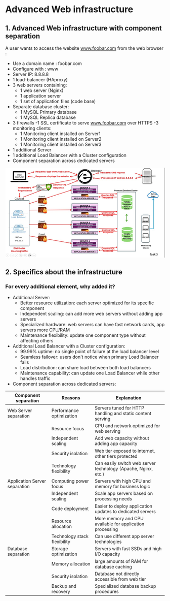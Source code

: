 # Advanced Web infrastructure
## 1. Advanced Web infrastructure with component separation
A user wants to access the website www.foobar.com from the web browser :
- Use a domain name : foobar.com
- Configure with : www
- Server IP: 8.8.8.8
- 1 load-balancer (HAproxy)
- 3 web servers containing: 
    - 1 web server (Nginx)
    - 1 application server
    - 1 set of application files (code base)
- Separate database cluster:
    - 1 MySQL Primary database
    - 1 MySQL Replica database
- 3 firewalls
-1 SSL certificate to serve www.foobar.com over HTTPS
-3 monitoring clients: 
    - 1 Monitoring client installed on Server1
    - 1 Monitoring client installed on Server2
    - 1 Monitoring client installed on Server3
- 1 additional Server
- 1 additional Load Balancer with a Cluster configuration
- Component separation across dedicated servers


![Design of the Advanced Web infrastructure](https://raw.githubusercontent.com/Mornac/holbertonschool-system_engineering-devops/main/web_infrastructure_design/images/Task3.jpg)

## 2. Specifics about the infrastructure
### For every additional element, why added it?  
- Additional Server:
    - Better resource utilization: each server optimized for its specific component
    - Independent scaling: can add more web servers without adding app servers
    - Specialized hardware: web servers can have fast network cards, app servers more CPU/RAM
    - Maintenance flexibility: update one component type without affecting others
- Additional Load Balancer with a Cluster configuration:
    - 99.99% uptime: no single point of failure at the load balancer level
    - Seamless failover: users don't notice when primary Load Balancer fails
    - Load distribution: can share load between both load balancers
    - Maintenance capability: can update one Load Balancer while other handles traffic
- Component separation across dedicated servers:

|Component separation|Reasons|Explanation|
|--------------------|-------|-----------|
|Web Server separation|Performance optimization|Servers tuned for HTTP handling and static content serving|
||Resource focus|CPU and network optimized for web serving|
||Independent scaling|Add web capacity without adding app capacity|
||Security isolation|Web tier exposed to internet, other tiers protected|
||Technology flexibility|Can easily switch web server technology (Apache, Nginx, etc.)|
|Application Server separation|Computing power focus|Servers with high CPU and memory for business logic|
||Independent scaling|Scale app servers based on processing needs|
||Code deployment|Easier to deploy application updates to dedicated servers|
||Resource allocation|More memory and CPU available for application processing|
||Technology stack flexibility|Can use different app server technologies|
|Database separation|Storage optimization|Servers with fast SSDs and high I/O capacity|
||Memory allocation|large amounts of RAM for database caching|
||Security isolation|Database not directly accessible from web tier|
||Backup and recovery|Specialized database backup procedures|
